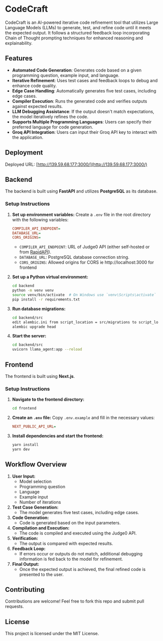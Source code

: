 # CodeCraft

CodeCraft is an AI-powered iterative code refinement tool that utilizes Large Language Models (LLMs) to generate, test, and refine code until it meets the expected output. It follows a structured feedback loop incorporating Chain of Thought prompting techniques for enhanced reasoning and explainability.

## Features
- **Automated Code Generation**: Generates code based on a given programming question, example input, and language.
- **Iterative Refinement**: Uses test cases and feedback loops to debug and enhance code quality.
- **Edge Case Handling**: Automatically generates five test cases, including edge cases.
- **Compiler Execution**: Runs the generated code and verifies outputs against expected results.
- **LLM Debugging Assistance**: If the output doesn't match expectations, the model iteratively refines the code.
- **Supports Multiple Programming Languages**: Users can specify their preferred language for code generation.
- **Groq API Integration**: Users can input their Groq API key to interact with the application.

## Deployment
Deployed URL: [http://139.59.68.177:3000/](http://139.59.68.177:3000/)

## Backend
The backend is built using **FastAPI** and utilizes **PostgreSQL** as its database.

### Setup Instructions
1. **Set up environment variables:**
   Create a `.env` file in the root directory with the following variables:
   ```ini
   COMPILER_API_ENDPOINT=
   DATABASE_URL=
   CORS_ORIGINS=
   ```
   - `COMPILER_API_ENDPOINT`: URL of Judge0 API (either self-hosted or from [RapidAPI](https://rapidapi.com/judge0-official/api/judge0-ce)).
   - `DATABASE_URL`: PostgreSQL database connection string.
   - `CORS_ORIGINS`: Allowed origins for CORS ie http://localhost:3000 for frontend

2. **Set up a Python virtual environment:**
   ```sh
   cd backend
   python -m venv venv
   source venv/bin/activate  # On Windows use `venv\Scripts\activate`
   pip install -r requirements.txt
   ```

3. **Run database migrations:**
   ```sh
   cd backend/src
   edit alembic.ini from script_location = src/migrations to script_location = migrations
   alembic upgrade head
   ```

4. **Start the server:**
   ```sh
   cd backend/src
   uvicorn llama_agent:app --reload
   ```

## Frontend
The frontend is built using **Next.js**.

### Setup Instructions
1. **Navigate to the frontend directory:**
   ```sh
   cd frontend
   ```
2. **Create an `.env` file:** Copy `.env.example` and fill in the necessary values:
   ```ini
   NEXT_PUBLIC_API_URL=
   ```
3. **Install dependencies and start the frontend:**
   ```sh
   yarn install
   yarn dev
   ```

## Workflow Overview
1. **User Input:**
   - Model selection
   - Programming question
   - Language
   - Example input
   - Number of iterations
2. **Test Case Generation:**
   - The model generates five test cases, including edge cases.
3. **Code Generation:**
   - Code is generated based on the input parameters.
4. **Compilation and Execution:**
   - The code is compiled and executed using the Judge0 API.
5. **Verification:**
   - The output is compared with expected results.
6. **Feedback Loop:**
   - If errors occur or outputs do not match, additional debugging information is fed back to the model for refinement.
7. **Final Output:**
   - Once the expected output is achieved, the final refined code is presented to the user.

## Contributing
Contributions are welcome! Feel free to fork this repo and submit pull requests.

## License
This project is licensed under the MIT License.

